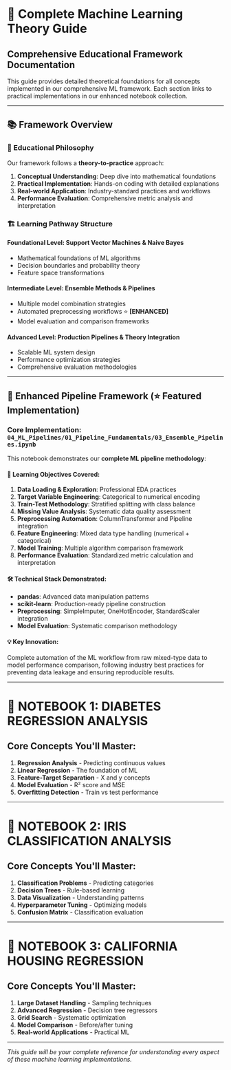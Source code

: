 # 🚀 Complete Machine Learning Theory Guide
## Comprehensive Educational Framework Documentation

This guide provides detailed theoretical foundations for all concepts implemented in our comprehensive ML framework. Each section links to practical implementations in our enhanced notebook collection.

---

## 📚 Framework Overview

### 🎯 Educational Philosophy
Our framework follows a **theory-to-practice** approach:
1. **Conceptual Understanding**: Deep dive into mathematical foundations
2. **Practical Implementation**: Hands-on coding with detailed explanations  
3. **Real-world Application**: Industry-standard practices and workflows
4. **Performance Evaluation**: Comprehensive metric analysis and interpretation

### 🏗️ Learning Pathway Structure

#### **Foundational Level**: Support Vector Machines & Naive Bayes
- Mathematical foundations of ML algorithms
- Decision boundaries and probability theory
- Feature space transformations

#### **Intermediate Level**: Ensemble Methods & Pipelines  
- Multiple model combination strategies
- Automated preprocessing workflows ⭐ **[ENHANCED]**
- Model evaluation and comparison frameworks

#### **Advanced Level**: Production Pipelines & Theory Integration
- Scalable ML system design
- Performance optimization strategies
- Comprehensive evaluation methodologies

---

## 🔧 Enhanced Pipeline Framework (⭐ Featured Implementation)

### **Core Implementation**: `04_ML_Pipelines/01_Pipeline_Fundamentals/03_Ensemble_Pipelines.ipynb`

This notebook demonstrates our **complete ML pipeline methodology**:

#### **🎯 Learning Objectives Covered:**
1. **Data Loading & Exploration**: Professional EDA practices
2. **Target Variable Engineering**: Categorical to numerical encoding
3. **Train-Test Methodology**: Stratified splitting with class balance
4. **Missing Value Analysis**: Systematic data quality assessment
5. **Preprocessing Automation**: ColumnTransformer and Pipeline integration
6. **Feature Engineering**: Mixed data type handling (numerical + categorical)
7. **Model Training**: Multiple algorithm comparison framework
8. **Performance Evaluation**: Standardized metric calculation and interpretation

#### **🛠️ Technical Stack Demonstrated:**
- **pandas**: Advanced data manipulation patterns
- **scikit-learn**: Production-ready pipeline construction
- **Preprocessing**: SimpleImputer, OneHotEncoder, StandardScaler integration
- **Model Evaluation**: Systematic comparison methodology

#### **💡 Key Innovation**: 
Complete automation of the ML workflow from raw mixed-type data to model performance comparison, following industry best practices for preventing data leakage and ensuring reproducible results.

---

# 📖 NOTEBOOK 1: DIABETES REGRESSION ANALYSIS

## Core Concepts You'll Master:
1. **Regression Analysis** - Predicting continuous values
2. **Linear Regression** - The foundation of ML
3. **Feature-Target Separation** - X and y concepts
4. **Model Evaluation** - R² score and MSE
5. **Overfitting Detection** - Train vs test performance

---

# 📖 NOTEBOOK 2: IRIS CLASSIFICATION ANALYSIS

## Core Concepts You'll Master:
1. **Classification Problems** - Predicting categories
2. **Decision Trees** - Rule-based learning
3. **Data Visualization** - Understanding patterns
4. **Hyperparameter Tuning** - Optimizing models
5. **Confusion Matrix** - Classification evaluation

---

# 📖 NOTEBOOK 3: CALIFORNIA HOUSING REGRESSION

## Core Concepts You'll Master:
1. **Large Dataset Handling** - Sampling techniques
2. **Advanced Regression** - Decision tree regressors
3. **Grid Search** - Systematic optimization
4. **Model Comparison** - Before/after tuning
5. **Real-world Applications** - Practical ML

---

*This guide will be your complete reference for understanding every aspect of these machine learning implementations.*
